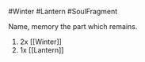 #Winter #Lantern #SoulFragment 

Name, memory the part which remains.

1. 2x [[Winter]]
2. 1x [[Lantern]]